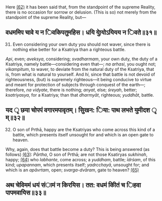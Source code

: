 Here [\(62\)](#page--1-0) it has been said that, from the standpoint of the supreme Reality, there is no occasion for sorrow or delusion. (This is so) not merely from the standpoint of the supreme Reality, but—

## वधममिप चावे य न िवकिपतुमहिस। धयि युाेयोऽयियय न िवते॥३१॥

31. Even considering your own duty you should not waver, since there is nothing else better for a Ksatriya than a righteous battle.

*Api*, even; *aveksya*, considering; *svadharmam*, your own duty, the duty of a Ksatriya, namely battle—considering even that—; *na arhasi*, you ought not; *vikampitum*, to waver, to deviate from the natural duty of the Ksatriya, that is, from what is natural to yourself. And *hi*, since that battle is not devoid of righteousness, (but) is supremely righteous—it being conducive to virtue and meant for protection of subjects through conquest of the earth—; therefore, *na vidyate*, there is nothing; *anyat*, else; *śreyah*, better; *ksatriyasya*, for a Ksatriya; than that *dharmyāt*, righteous; *yuddhāt*, battle.

## यद ृ छया चोपपं वगारमपावृतम्। सुिखन: िया: पाथ लभते युमीदश ृ म्॥३२॥

32. O son of Prthā, happy are the Ksatriyas who come across this kind of a battle, which presents itself unsought for and which is an open gate to heaven.

Why, again, does that battle become a duty? This is being answered (as follows) [\(63\)](#page--1-1): *Pārtha*, O son of Prthā; are not those Ksatiryas *sukhinah*, happy; [\(64\)](#page--1-2) who *labhante*, come across; a *yuddham*, battle; *īdrśam*, of this kind; *upapannam*, which presents itself; *yadrcchayā*, unsought for; and which is an *apāvrtam*, open; *svarga-dvāram*, gate to heaven? [\(65\)](#page--1-3)

## अथ चेविममं धयं संामं न किरयिस। तत: वधमं कीितं च िहवा पापमवायिस॥३३॥
